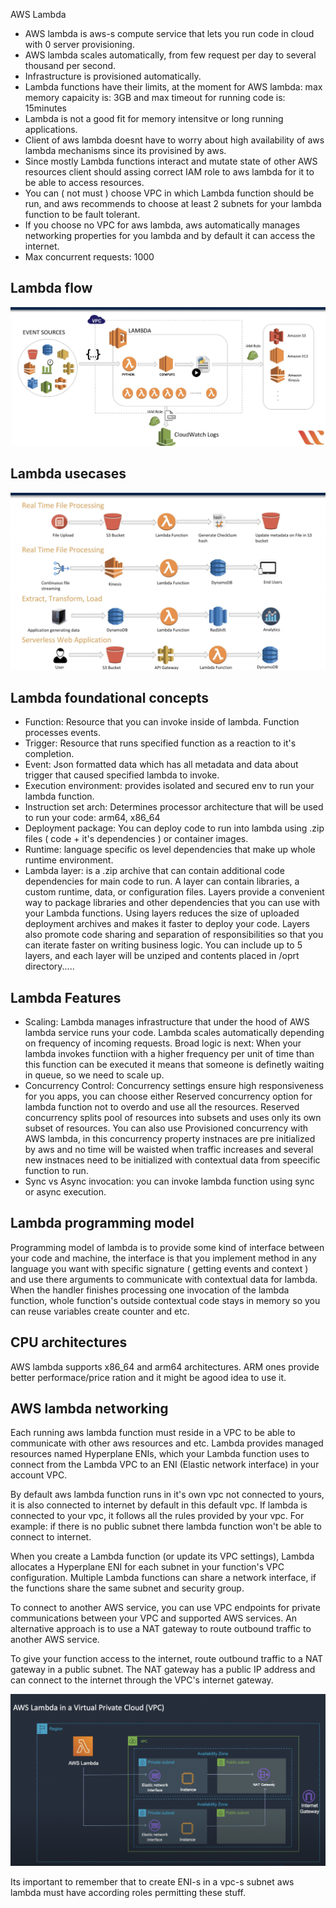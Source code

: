  AWS Lambda
- AWS lambda is aws-s compute service that lets you run code in cloud with 0 server provisioning.
- AWS lambda scales automatically, from few request per day to several thousand per second.
- Infrastructure is provisioned automatically.
- Lambda functions have their limits, at the moment for AWS lambda: max memory capaicity is: 3GB and max timeout for running code is: 15minutes
- Lambda is not a good fit for memory intensitve or long running applications.
- Client of aws lambda doesnt have to worry about high availability of aws lambda mechanisms since its provisined by aws.
- Since mostly Lambda functions interact and mutate state of other AWS resources client should assing correct IAM role to aws lambda for it to be able to access resources.
- You can ( not must ) choose VPC in which Lambda function should be run, and aws recommends to choose at least 2 subnets for your lambda function to be fault tolerant.
- If you choose no VPC for aws lambda, aws automatically manages networking properties for you lambda and by default it can access the internet.
- Max concurrent requests: 1000


## Lambda flow
![flow](./lambda-flow.png)

## Lambda usecases
![usecases](./lambda-usecases.png)

## Lambda foundational concepts  
- Function: Resource that you can invoke inside of lambda. Function processes events. 
- Trigger: Resource that runs specified function as a reaction to it's completion.
- Event: Json formatted data which has all metadata and data about trigger that caused specified lambda to invoke.
- Execution environment: provides isolated and secured env to run your lambda function.
- Instruction set arch: Determines processor architecture that will be used to run your code: arm64, x86_64
- Deployment package: You can deploy code to run into lambda using .zip files ( code + it's dependencies ) or container images.
- Runtime: language specific os level dependencies that make up whole runtime environment.
- Lambda layer: is a .zip archive that can contain additional code dependencies for main code to run.  A layer can contain libraries, a custom runtime, data, or configuration files. 
Layers provide a convenient way to package libraries and other dependencies that you can use with your Lambda functions. Using layers reduces the size of uploaded deployment archives and makes it faster to deploy your code. Layers also promote code sharing and separation of responsibilities so that you can iterate faster on writing business logic.
You can include up to 5 layers, and each layer will be unziped and contents placed in /oprt directory.....

## Lambda Features
- Scaling: Lambda manages infrastructure that under the hood of AWS lambda service runs your code. Lambda scales automatically depending on frequency of
incoming requests. Broad logic is next: When your lambda invokes functiion with a higher frequency per unit of time than this function can be executed it means that
someone is definetly waiting in queue, so we need to scale up. 
- Concurrency Control: Concurrency settings ensure high responsiveness for you apps, you can choose either Reserved concurrency option for lambda function not to
overdo and use all the resources. Reserved concurrency splits pool of resources into subsets and uses only its own subset of resources.
You can also use Provisioned concurrency with AWS lambda, in this concurrency property instnaces are pre initialized by aws and no time will be waisted when traffic increases
and several new instnaces need to be initialized with contextual data from speecific function to run.
- Sync vs Async invocation: you can invoke lambda function using sync or async execution. 

## Lambda programming model
Programming model of lambda is to provide some kind of interface between your code and machine, the interface is that you implement method in any language you want with
specific signature ( getting events and context ) and use there arguments to communicate with contextual data for lambda. 
When the handler finishes processing one invocation of the lambda function, whole function's outside contextual code stays in memory so you can reuse variables create counter
and etc.

## CPU architectures 
AWS lambda supports x86_64 and arm64 architectures. ARM ones provide better performace/price ration and it might be agood idea to use it.

## AWS lambda networking
Each running aws lambda function must reside in a VPC to be able to communicate with other aws resources and etc.
Lambda provides managed resources named Hyperplane ENIs, which your Lambda function uses to connect from the Lambda VPC to an ENI (Elastic network interface) in your account VPC.

By default aws lambda function runs in it's own vpc not connected to yours, it is also connected to internet by default in this default vpc.
If lambda is connected to your vpc, it follows all the rules provided by your vpc. For example: if there is no public subnet there lambda function won't be able to connect to internet.

When you create a Lambda function (or update its VPC settings), Lambda allocates a Hyperplane ENI for each subnet in your function's VPC configuration. Multiple Lambda functions can share a network interface, if the functions share the same subnet and security group.

To connect to another AWS service, you can use VPC endpoints for private communications between your VPC and supported AWS services. An alternative approach is to use a NAT gateway to route outbound traffic to another AWS service.

To give your function access to the internet, route outbound traffic to a NAT gateway in a public subnet. The NAT gateway has a public IP address and can connect to the internet through the VPC's internet gateway.

![lambda in vpc](./lambda-vpc.png)

Its important to remember that to create ENI-s in a vpc-s subnet aws lambda must have according roles permitting these stuff.
